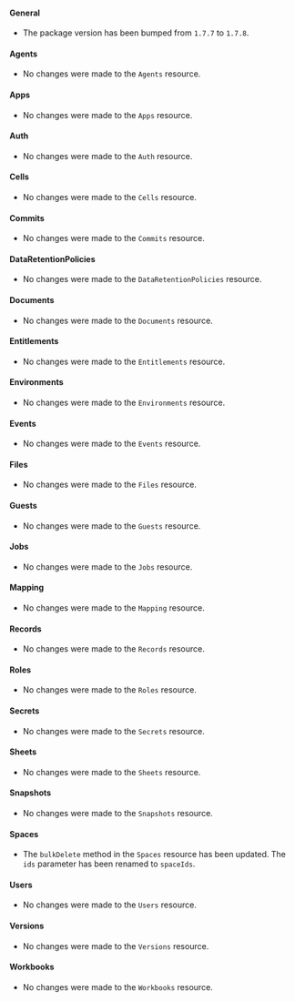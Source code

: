 #### General

- The package version has been bumped from `1.7.7` to `1.7.8`.

#### Agents

- No changes were made to the `Agents` resource.

#### Apps

- No changes were made to the `Apps` resource.

#### Auth

- No changes were made to the `Auth` resource.

#### Cells

- No changes were made to the `Cells` resource.

#### Commits

- No changes were made to the `Commits` resource.

#### DataRetentionPolicies

- No changes were made to the `DataRetentionPolicies` resource.

#### Documents

- No changes were made to the `Documents` resource.

#### Entitlements

- No changes were made to the `Entitlements` resource.

#### Environments

- No changes were made to the `Environments` resource.

#### Events

- No changes were made to the `Events` resource.

#### Files

- No changes were made to the `Files` resource.

#### Guests

- No changes were made to the `Guests` resource.

#### Jobs

- No changes were made to the `Jobs` resource.

#### Mapping

- No changes were made to the `Mapping` resource.

#### Records

- No changes were made to the `Records` resource.

#### Roles

- No changes were made to the `Roles` resource.

#### Secrets

- No changes were made to the `Secrets` resource.

#### Sheets

- No changes were made to the `Sheets` resource.

#### Snapshots

- No changes were made to the `Snapshots` resource.

#### Spaces

- The `bulkDelete` method in the `Spaces` resource has been updated. The `ids` parameter has been renamed to `spaceIds`.

#### Users

- No changes were made to the `Users` resource.

#### Versions

- No changes were made to the `Versions` resource.

#### Workbooks

- No changes were made to the `Workbooks` resource.